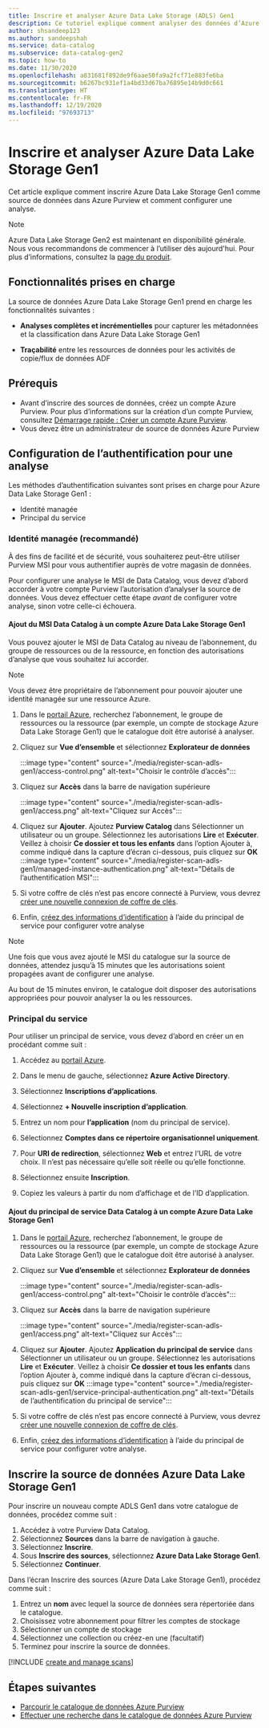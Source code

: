 ```yaml
---
title: Inscrire et analyser Azure Data Lake Storage (ADLS) Gen1
description: Ce tutoriel explique comment analyser des données d’Azure Data Lake Storage Gen1 dans Azure Purview.
author: shsandeep123
ms.author: sandeepshah
ms.service: data-catalog
ms.subservice: data-catalog-gen2
ms.topic: how-to
ms.date: 11/30/2020
ms.openlocfilehash: a831681f892de9f6aae50fa9a2fcf71e883fe6ba
ms.sourcegitcommit: b6267bc931ef1a4bd33d67ba76895e14b9d0c661
ms.translationtype: HT
ms.contentlocale: fr-FR
ms.lasthandoff: 12/19/2020
ms.locfileid: "97693713"
---
```

# <a name="register-and-scan-azure-data-lake-storage-gen1"></a>Inscrire et analyser Azure Data Lake Storage Gen1

Cet article explique comment inscrire Azure Data Lake Storage Gen1 comme source de données dans Azure Purview et comment configurer une analyse.

> [!Note]
> Azure Data Lake Storage Gen2 est maintenant en disponibilité générale. Nous vous recommandons de commencer à l’utiliser dès aujourd'hui. Pour plus d’informations, consultez la [page du produit](https://azure.microsoft.com/services/storage/data-lake-storage/).

## <a name="supported-capabilities"></a>Fonctionnalités prises en charge

La source de données Azure Data Lake Storage Gen1 prend en charge les fonctionnalités suivantes :

- **Analyses complètes et incrémentielles** pour capturer les métadonnées et la classification dans Azure Data Lake Storage Gen1

- **Traçabilité** entre les ressources de données pour les activités de copie/flux de données ADF

## <a name="prerequisites"></a>Prérequis

- Avant d’inscrire des sources de données, créez un compte Azure Purview. Pour plus d’informations sur la création d’un compte Purview, consultez [Démarrage rapide : Créer un compte Azure Purview](create-catalog-portal.md).
- Vous devez être un administrateur de source de données Azure Purview

## <a name="setting-up-authentication-for-a-scan"></a>Configuration de l’authentification pour une analyse

Les méthodes d’authentification suivantes sont prises en charge pour Azure Data Lake Storage Gen1 :

- Identité managée
- Principal du service

### <a name="managed-identity-recommended"></a>Identité managée (recommandé)

À des fins de facilité et de sécurité, vous souhaiterez peut-être utiliser Purview MSI pour vous authentifier auprès de votre magasin de données.

Pour configurer une analyse le MSI de Data Catalog, vous devez d’abord accorder à votre compte Purview l’autorisation d’analyser la source de données. Vous devez effectuer cette étape *avant* de configurer votre analyse, sinon votre celle-ci échouera.

#### <a name="adding-the-data-catalog-msi-to-an-azure-data-lake-storage-gen1-account"></a>Ajout du MSI Data Catalog à un compte Azure Data Lake Storage Gen1

Vous pouvez ajouter le MSI de Data Catalog au niveau de l’abonnement, du groupe de ressources ou de la ressource, en fonction des autorisations d’analyse que vous souhaitez lui accorder.

> [!Note]
> Vous devez être propriétaire de l’abonnement pour pouvoir ajouter une identité managée sur une ressource Azure.

1. Dans le [portail Azure](https://portal.azure.com), recherchez l’abonnement, le groupe de ressources ou la ressource (par exemple, un compte de stockage Azure Data Lake Storage Gen1) que le catalogue doit être autorisé à analyser.

2. Cliquez sur **Vue d’ensemble** et sélectionnez **Explorateur de données**

   :::image type="content" source="./media/register-scan-adls-gen1/access-control.png" alt-text="Choisir le contrôle d’accès":::

3. Cliquez sur **Accès** dans la barre de navigation supérieure

   :::image type="content" source="./media/register-scan-adls-gen1/access.png" alt-text="Cliquez sur Accès":::

4. Cliquez sur **Ajouter**. Ajoutez **Purview Catalog** dans Sélectionner un utilisateur ou un groupe. Sélectionnez les autorisations **Lire** et **Exécuter**. Veillez à choisir **Ce dossier et tous les enfants** dans l’option Ajouter à, comme indiqué dans la capture d’écran ci-dessous, puis cliquez sur **OK**
   :::image type="content" source="./media/register-scan-adls-gen1/managed-instance-authentication.png" alt-text="Détails de l’authentification MSI":::

5. Si votre coffre de clés n’est pas encore connecté à Purview, vous devrez [créer une nouvelle connexion de coffre de clés](manage-credentials.md#create-azure-key-vaults-connections-in-your-azure-purview-account).

6. Enfin, [créez des informations d’identification](manage-credentials.md#create-a-new-credential) à l’aide du principal de service pour configurer votre analyse
> [!Note]
> Une fois que vous avez ajouté le MSI du catalogue sur la source de données, attendez jusqu’à 15 minutes que les autorisations soient propagées avant de configurer une analyse.

Au bout de 15 minutes environ, le catalogue doit disposer des autorisations appropriées pour pouvoir analyser la ou les ressources.

### <a name="service-principal"></a>Principal du service

Pour utiliser un principal de service, vous devez d’abord en créer un en procédant comme suit :

1. Accédez au [portail Azure](https://portal.azure.com).

2. Dans le menu de gauche, sélectionnez **Azure Active Directory**.

3. Sélectionnez **Inscriptions d’applications**.

4. Sélectionnez **+ Nouvelle inscription d’application**.

5. Entrez un nom pour **l’application** (nom du principal de service).

6. Sélectionnez **Comptes dans ce répertoire organisationnel uniquement**.

7. Pour **URI de redirection**, sélectionnez **Web** et entrez l’URL de votre choix. Il n’est pas nécessaire qu’elle soit réelle ou qu’elle fonctionne.

8. Sélectionnez ensuite **Inscription**.

9. Copiez les valeurs à partir du nom d’affichage et de l’ID d’application.

#### <a name="adding-the-data-catalog-service-principal-to-an-azure-data-lake-storage-gen1-account"></a>Ajout du principal de service Data Catalog à un compte Azure Data Lake Storage Gen1
1. Dans le [portail Azure](https://portal.azure.com), recherchez l’abonnement, le groupe de ressources ou la ressource (par exemple, un compte de stockage Azure Data Lake Storage Gen1) que le catalogue doit être autorisé à analyser.

2. Cliquez sur **Vue d’ensemble** et sélectionnez **Explorateur de données**

   :::image type="content" source="./media/register-scan-adls-gen1/access-control.png" alt-text="Choisir le contrôle d’accès":::

3. Cliquez sur **Accès** dans la barre de navigation supérieure

   :::image type="content" source="./media/register-scan-adls-gen1/access.png" alt-text="Cliquez sur Accès":::

4. Cliquez sur **Ajouter**. Ajoutez **Application du principal de service** dans Sélectionner un utilisateur ou un groupe. Sélectionnez les autorisations **Lire** et **Exécuter**. Veillez à choisir **Ce dossier et tous les enfants** dans l’option Ajouter à, comme indiqué dans la capture d’écran ci-dessous, puis cliquez sur **OK**
   :::image type="content" source="./media/register-scan-adls-gen1/service-principal-authentication.png" alt-text="Détails de l’authentification du principal de service":::

5. Si votre coffre de clés n’est pas encore connecté à Purview, vous devrez [créer une nouvelle connexion de coffre de clés](manage-credentials.md#create-azure-key-vaults-connections-in-your-azure-purview-account).

6. Enfin, [créez des informations d’identification](manage-credentials.md#create-a-new-credential) à l’aide du principal de service pour configurer votre analyse.

## <a name="register-azure-data-lake-storage-gen1-data-source"></a>Inscrire la source de données Azure Data Lake Storage Gen1

Pour inscrire un nouveau compte ADLS Gen1 dans votre catalogue de données, procédez comme suit :

1. Accédez à votre Purview Data Catalog.
2. Sélectionnez **Sources** dans la barre de navigation à gauche.
3. Sélectionnez **Inscrire**.
4. Sous **Inscrire des sources**, sélectionnez **Azure Data Lake Storage Gen1**. 
5. Sélectionnez **Continuer**.

Dans l’écran Inscrire des sources (Azure Data Lake Storage Gen1), procédez comme suit :

1. Entrez un **nom** avec lequel la source de données sera répertoriée dans le catalogue.
2. Choisissez votre abonnement pour filtrer les comptes de stockage
3. Sélectionner un compte de stockage
4. Sélectionnez une collection ou créez-en une (facultatif)
5. Terminez pour inscrire la source de données.

[!INCLUDE [create and manage scans](includes/manage-scans.md)]

## <a name="next-steps"></a>Étapes suivantes

- [Parcourir le catalogue de données Azure Purview](how-to-browse-catalog.md)
- [Effectuer une recherche dans le catalogue de données Azure Purview](how-to-search-catalog.md)
